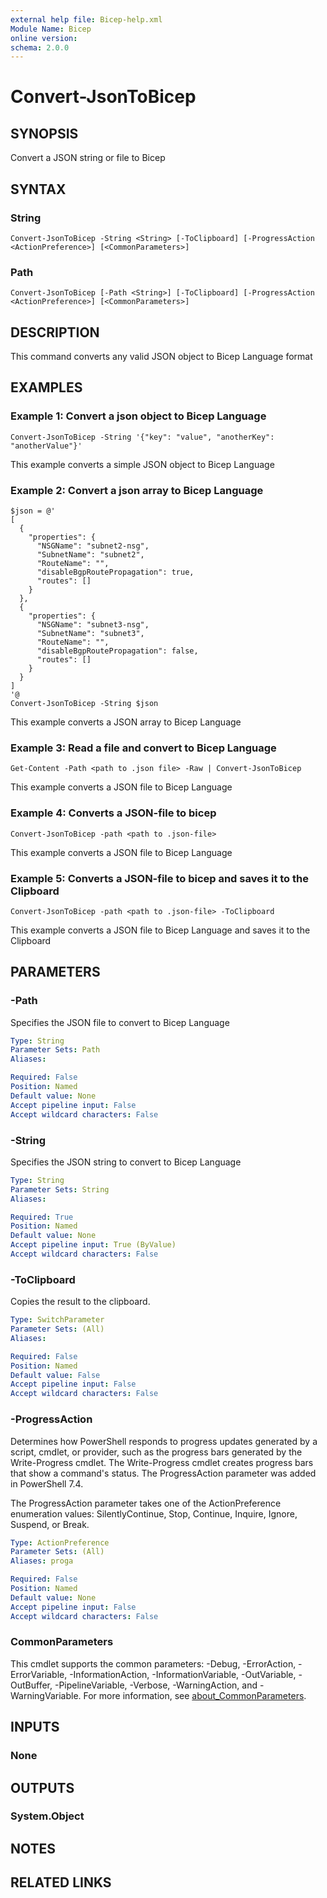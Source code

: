 ```yaml
---
external help file: Bicep-help.xml
Module Name: Bicep
online version:
schema: 2.0.0
---
```


# Convert-JsonToBicep

## SYNOPSIS
Convert a JSON string or file to Bicep

## SYNTAX

### String
```
Convert-JsonToBicep -String <String> [-ToClipboard] [-ProgressAction <ActionPreference>] [<CommonParameters>]
```

### Path
```
Convert-JsonToBicep [-Path <String>] [-ToClipboard] [-ProgressAction <ActionPreference>] [<CommonParameters>]
```

## DESCRIPTION
This command converts any valid JSON object to Bicep Language format

## EXAMPLES

### Example 1: Convert a json object to Bicep Language
```
Convert-JsonToBicep -String '{"key": "value", "anotherKey": "anotherValue"}'
```

This example converts a simple JSON object to Bicep Language

### Example 2: Convert a json array to Bicep Language
```
$json = @'
[
  {
    "properties": {
      "NSGName": "subnet2-nsg",
      "SubnetName": "subnet2",
      "RouteName": "",
      "disableBgpRoutePropagation": true,
      "routes": []
    }
  },
  {
    "properties": {
      "NSGName": "subnet3-nsg",
      "SubnetName": "subnet3",
      "RouteName": "",
      "disableBgpRoutePropagation": false,
      "routes": []
    }
  }
]
'@
Convert-JsonToBicep -String $json
```

This example converts a JSON array to Bicep Language

### Example 3: Read a file and convert to Bicep Language
```
Get-Content -Path <path to .json file> -Raw | Convert-JsonToBicep
```

This example converts a JSON file to Bicep Language

### Example 4: Converts a JSON-file to bicep
```
Convert-JsonToBicep -path <path to .json-file>
```

This example converts a JSON file to Bicep Language

### Example 5: Converts a JSON-file to bicep and saves it to the Clipboard
```
Convert-JsonToBicep -path <path to .json-file> -ToClipboard
```

This example converts a JSON file to Bicep Language and saves it to the Clipboard

## PARAMETERS

### -Path
Specifies the JSON file to convert to Bicep Language

```yaml
Type: String
Parameter Sets: Path
Aliases:

Required: False
Position: Named
Default value: None
Accept pipeline input: False
Accept wildcard characters: False
```

### -String
Specifies the JSON string to convert to Bicep Language

```yaml
Type: String
Parameter Sets: String
Aliases:

Required: True
Position: Named
Default value: None
Accept pipeline input: True (ByValue)
Accept wildcard characters: False
```

### -ToClipboard
Copies the result to the clipboard.

```yaml
Type: SwitchParameter
Parameter Sets: (All)
Aliases:

Required: False
Position: Named
Default value: False
Accept pipeline input: False
Accept wildcard characters: False
```

### -ProgressAction
Determines how PowerShell responds to progress updates generated by a script, cmdlet, or provider, such as the progress bars generated by the Write-Progress cmdlet. The Write-Progress cmdlet creates progress bars that show a command's status. The ProgressAction parameter was added in PowerShell 7.4.

The ProgressAction parameter takes one of the ActionPreference enumeration values: SilentlyContinue, Stop, Continue, Inquire, Ignore, Suspend, or Break.

```yaml
Type: ActionPreference
Parameter Sets: (All)
Aliases: proga

Required: False
Position: Named
Default value: None
Accept pipeline input: False
Accept wildcard characters: False
```

### CommonParameters
This cmdlet supports the common parameters: -Debug, -ErrorAction, -ErrorVariable, -InformationAction, -InformationVariable, -OutVariable, -OutBuffer, -PipelineVariable, -Verbose, -WarningAction, and -WarningVariable. For more information, see [about_CommonParameters](http://go.microsoft.com/fwlink/?LinkID=113216).

## INPUTS

### None
## OUTPUTS

### System.Object
## NOTES

## RELATED LINKS

